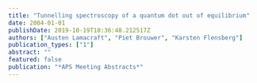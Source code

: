 ```yaml
---
title: "Tunnelling spectroscopy of a quantum dot out of equilibrium"
date: 2004-01-01
publishDate: 2019-10-19T10:36:48.212517Z
authors: ["Austen Lamacraft", "Piet Brouwer", "Karsten Flensberg"]
publication_types: ["1"]
abstract: ""
featured: false
publication: "*APS Meeting Abstracts*"
---
```


